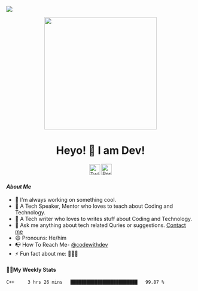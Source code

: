 ![](https://komarev.com/ghpvc/?username=codewithdev&blueviolet)
<p align= "center"><img src="https://media.giphy.com/media/p4NLw3I4U0idi/giphy.gif" width="300"></p>

<h1 align="center" style="font-size=100%">Heyo! 👋 I am Dev!</h1>

<p align= "center" style= "color:blue"><a href="https://twitter.com/codewithdev" class="fancybox" target="_blank" rel="external"><img src="https://image.flaticon.com/icons/svg/2111/2111738.svg" width="29" height="28" alt="Twitter" title="Twitter"></a>
  <a href="https://codewithdev.github.io/" class="fancybox" target="_blank" rel="internal"><img src="https://image.flaticon.com/icons/svg/2799/2799936.svg" width="28" height="29" alt="Portfolio" title="Portfolio"></a></p>


#### _About Me_

- 🔭 I'm always working on something cool.
- 👯 A Tech Speaker, Mentor who loves to teach about Coding and Technology.
- 🍏 A Tech writer who loves to writes stuff about Coding and Technology.
- 💬 Ask me anything about tech related Quries or suggestions. [Contact me](mailto:idevprakaash@hotmail.com)
- 😄 Pronouns: He/him
- 📭 How To Reach Me- [@codewithdev](https://www.twitter.com/codewithdev)
- ⚡ Fun fact about me: 👨‍💻🧡

#### 👨‍💻My Weekly Stats 

<!--START_SECTION:waka-->
```text
C++     3 hrs 26 mins   █████████████████████████   99.87 % 
```
<!--END_SECTION:waka-->


